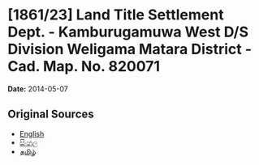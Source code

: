 # [1861/23] Land Title Settlement Dept. - Kamburugamuwa West D/S Division Weligama Matara District - Cad. Map. No. 820071

**Date:** 2014-05-07

## Original Sources

- [English](https://documents.gov.lk/view/extra-gazettes/2014/5/1861-23_E.pdf)
- [සිංහල](https://documents.gov.lk/view/extra-gazettes/2014/5/1861-23_S.pdf)
- [தமிழ்](https://documents.gov.lk/view/extra-gazettes/2014/5/1861-23_T.pdf)
